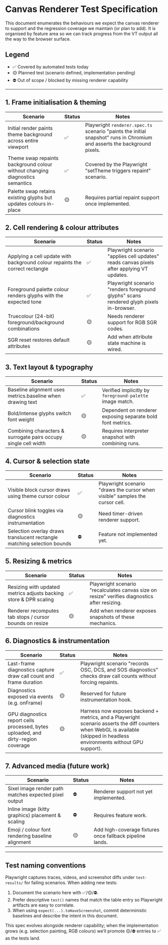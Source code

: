 # Canvas Renderer Test Specification

This document enumerates the behaviours we expect the canvas renderer to support and the regression coverage we maintain (or plan to add). It is organised by feature area so we can track progress from the VT output all the way to the browser surface.

## Legend

- ✅ Covered by automated tests today
- 🟡 Planned test (scenario defined, implementation pending)
- ⛔️ Out of scope / blocked by missing renderer capability

---

## 1. Frame initialisation & theming

| Scenario | Status | Notes |
| --- | --- | --- |
| Initial render paints theme background across entire viewport | ✅ | Playwright `renderer.spec.ts` scenario "paints the initial snapshot" runs in Chromium and asserts the background pixels. |
| Theme swap repaints background colour without changing diagnostics semantics | ✅ | Covered by the Playwright "setTheme triggers repaint" scenario. |
| Palette swap retains existing glyphs but updates colours in-place | 🟡 | Requires partial repaint support once implemented. |

## 2. Cell rendering & colour attributes

| Scenario | Status | Notes |
| --- | --- | --- |
| Applying a cell update with background colour repaints the correct rectangle | ✅ | Playwright scenario "applies cell updates" reads canvas pixels after applying VT updates. |
| Foreground palette colour renders glyphs with the expected tone | ✅ | Playwright scenario "renders foreground glyphs" scans rendered glyph pixels in-browser. |
| Truecolour (24-bit) foreground/background combinations | 🟡 | Needs renderer support for RGB SGR codes. |
| SGR reset restores default attributes | 🟡 | Add when attribute state machine is wired. |

## 3. Text layout & typography

| Scenario | Status | Notes |
| --- | --- | --- |
| Baseline alignment uses metrics.baseline when drawing text | ✅ | Verified implicitly by `foreground-palette` image match. |
| Bold/intense glyphs switch font weight | 🟡 | Dependent on renderer exposing separate bold font metrics. |
| Combining characters & surrogate pairs occupy single cell width | 🟡 | Requires interpreter snapshot with combining runs. |

## 4. Cursor & selection state

| Scenario | Status | Notes |
| --- | --- | --- |
| Visible block cursor draws using theme cursor colour | ✅ | Playwright scenario "draws the cursor when visible" samples the cursor cell. |
| Cursor blink toggles via diagnostics instrumentation | 🟡 | Need timer-driven renderer support. |
| Selection overlay draws translucent rectangle matching selection bounds | ⛔️ | Feature not implemented yet. |

## 5. Resizing & metrics

| Scenario | Status | Notes |
| --- | --- | --- |
| Resizing with updated metrics adjusts backing store & DPR scaling | ✅ | Playwright scenario "recalculates canvas size on resize" verifies diagnostics after resizing. |
| Renderer recomputes tab stops / cursor bounds on resize | 🟡 | Add when renderer exposes snapshots of these mechanics. |

## 6. Diagnostics & instrumentation

| Scenario | Status | Notes |
| --- | --- | --- |
| Last-frame diagnostics capture draw call count and frame duration | ✅ | Playwright scenario "records OSC, DCS, and SOS diagnostics" checks draw call counts without forcing repaints. |
| Diagnostics exposed via events (e.g. onFrame) | 🟡 | Reserved for future instrumentation hook. |
| GPU diagnostics report cells processed, bytes uploaded, and dirty-region coverage | 🟡 | Harness now exposes backend + metrics, and a Playwright scenario asserts the diff counters when WebGL is available (skipped in headless environments without GPU support). |

## 7. Advanced media (future work)

| Scenario | Status | Notes |
| --- | --- | --- |
| Sixel image render path matches expected pixel output | ⛔️ | Renderer support not yet implemented. |
| Inline image (kitty graphics) placement & scaling | ⛔️ | Requires feature work. |
| Emoji / colour font rendering baseline alignment | 🟡 | Add high-coverage fixtures once fallback pipeline lands. |

---

## Test naming conventions

Playwright captures traces, videos, and screenshot diffs under `test-results/` for failing scenarios. When adding new tests:

1. Document the scenario here with ✅/🟡/⛔️.
2. Prefer descriptive `test()` names that match the table entry so Playwright artifacts are easy to correlate.
3. When using `expect(...).toHaveScreenshot`, commit deterministic baselines and describe the intent in this document.

This spec evolves alongside renderer capability; when the implementation grows (e.g. selection painting, RGB colours) we’ll promote 🟡/⛔️ entries to ✅ as the tests land.
